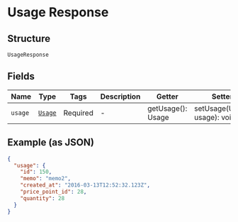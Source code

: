 
# Usage Response

## Structure

`UsageResponse`

## Fields

| Name | Type | Tags | Description | Getter | Setter |
|  --- | --- | --- | --- | --- | --- |
| `usage` | [`Usage`](../../doc/models/usage.md) | Required | - | getUsage(): Usage | setUsage(Usage usage): void |

## Example (as JSON)

```json
{
  "usage": {
    "id": 150,
    "memo": "memo2",
    "created_at": "2016-03-13T12:52:32.123Z",
    "price_point_id": 28,
    "quantity": 28
  }
}
```

